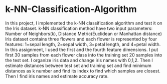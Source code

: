# k-NN-Classification-Algorithm
 In this project, I implemented the k-NN classification algorithm and test it on the Iris dataset. k-NN classification method have two input parameters:  Number of Neighbors(k), Distance Metric(Euclidean or Manhattan distance)  Iris dataset contains three flowers and each flower is represented by four features: 1=sepal length, 2=sepal width, 3=petal length, and 4=petal width. In this assignment, I used the first and the fourth feature dimensions. I put first 30 samples from each flower class into the training set 20 samples into the test set. I organize iris data and change iris names with 0,1,2. Then I estimate distances between test set and training set and find minimum distances as k number and find its index to find which samples are closest. Then I find iris names and estimate accuracy rate. 
